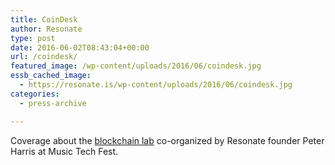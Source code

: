 ```yaml
---
title: CoinDesk
author: Resonate
type: post
date: 2016-06-02T08:43:04+00:00
url: /coindesk/
featured_image: /wp-content/uploads/2016/06/coindesk.jpg
essb_cached_image:
  - https://resonate.is/wp-content/uploads/2016/06/coindesk.jpg
categories:
  - press-archive

---
```

Coverage about the <a href="http://www.coindesk.com/musicians-blockchain-entrepreneurs-music-festival/" target="_blank" rel="noopener noreferrer">blockchain lab</a> co-organized by Resonate founder Peter Harris at Music Tech Fest.